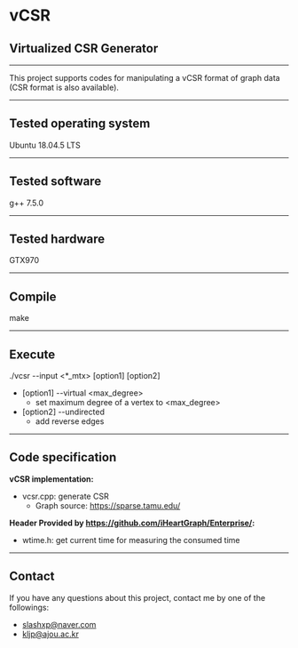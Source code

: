 # vCSR
## Virtualized CSR Generator
---
This project supports codes for manipulating a vCSR format of graph data \(CSR format is also available\).

---
Tested operating system
-----
Ubuntu 18.04.5 LTS

---
Tested software
-----
g++ 7.5.0

---
Tested hardware
-----
GTX970

---
Compile
-----
make

---
Execute
-----
./vcsr --input \<\*_mtx\> \[option1\] \[option2\]
- \[option1\] --virtual \<max\_degree\> 
    - set maximum degree of a vertex to \<max\_degree\>
- \[option2\] --undirected
    - add reverse edges

---
Code specification
-----
__vCSR implementation:__
- vcsr.cpp: generate CSR
    - Graph source: https://sparse.tamu.edu/

__Header Provided by https://github.com/iHeartGraph/Enterprise/:__
- wtime.h: get current time for measuring the consumed time

---
Contact
-----
If you have any questions about this project, contact me by one of the followings:
- slashxp@naver.com
- kljp@ajou.ac.kr